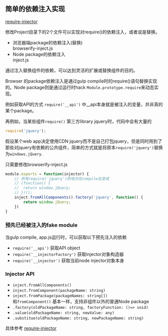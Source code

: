 简单的依赖注入实现
----------
[require-injector](https://www.npmjs.com/package/require-injector)

修改Project目录下的2个文件可以实现对require()的依赖注入，或者说是替换。
- 浏览器端package的依赖注入(替换)\
	browserify-inject.js
- Node package的依赖注入\
	inject.js

通过注入替换组件的依赖，可以达到灵活的扩展或替换组件的目的。

Browser 的package依赖注入是通过gulp compile时的require()语句替换实现的。Node package则是通过运行时hack `Module.prototype.require`来动态实现。

例如获取API的方式 `require('__api')` 中__api本身就是被注入的变量，并非真的某个package。

再例如，当某些组件`require()` 第三方library jquery时，代码中会有大量的
```js
require('jquery');
```
假设某个web app决定使用CDN jquery而不是自己打包jquery，但是同时用到了那些对jquery有依赖的公共组件，简单的方式就是将原本`require('jquery')`替换为`windows.jQuery`.

只需要修改browserify-inject.js
```js
module.exports = function(injector) {
	// 所有require('jquery')的地方在compile后变成
	// (function() {
	//	return window.jQuery;
	// })();
	inject.fromAllComponents().factory('jquery', function() {
		return window.jQuery;
	})
}
```
### 预先已经被注入的fake module
当gulp compile, app.js运行时，可以获取以下预先注入的依赖
- `require('__api')` 获取API object
- `require('__injectorFactory')` 获取injector对象构造器
- `require('__injector')` 获取当前node injector对象本身

### Injector API
- `inject.fromAllComponents()`
- `inject.fromComponent(packageName: string)`
- `inject.fromPackage(packageNames: string[])`\
和`fromComponent()` 基本一样，支持非组件以外的普通Node package
- `.factory(oldPackageName: string, factoryFunction: ()=> void)`
- `.value(oldPackageName: string, newValue: any)`
- `.substitue(oldPackageName: string, newPackageName: string)`

具体参考
[require-injector](https://www.npmjs.com/package/require-injector)
